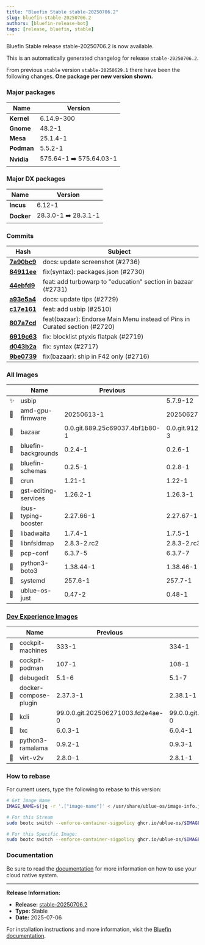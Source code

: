```yaml
---
title: "Bluefin Stable stable-20250706.2"
slug: bluefin-stable-20250706.2
authors: [bluefin-release-bot]
tags: [release, bluefin, stable]
---
```


Bluefin Stable release stable-20250706.2 is now available.

<!--truncate-->

This is an automatically generated changelog for release `stable-20250706.2`.

From previous `stable` version `stable-20250629.1` there have been the following changes. **One package per new version shown.**

### Major packages
| Name | Version |
| --- | --- |
| **Kernel** | 6.14.9-300 |
| **Gnome** | 48.2-1 |
| **Mesa** | 25.1.4-1 |
| **Podman** | 5.5.2-1 |
| **Nvidia** | 575.64-1 ➡️ 575.64.03-1 |

### Major DX packages
| Name | Version |
| --- | --- |
| **Incus** | 6.12-1 |
| **Docker** | 28.3.0-1 ➡️ 28.3.1-1 |

### Commits
| Hash | Subject |
| --- | --- |
| **[7a90bc9](https://github.com/ublue-os/bluefin/commit/7a90bc99894e2ecdca931fe3256fd1cfba28503b)** | docs: update screenshot (#2736) |
| **[84911ee](https://github.com/ublue-os/bluefin/commit/84911ee416cfd7517f206af5d7fb79277bfe24df)** | fix(syntax): packages.json (#2730) |
| **[44ebfd9](https://github.com/ublue-os/bluefin/commit/44ebfd97ec9ad79b8a227489fcf68492f4e66b0d)** | feat: add turbowarp to "education" section in bazaar (#2731) |
| **[a93e5a4](https://github.com/ublue-os/bluefin/commit/a93e5a4d79dda5eba751812c1e1a715f11cf7dea)** | docs: update tips (#2729) |
| **[c17e161](https://github.com/ublue-os/bluefin/commit/c17e16197aadabfb4bd81f7d392b00942a81e3e9)** | feat: add usbip (#2510) |
| **[807a7cd](https://github.com/ublue-os/bluefin/commit/807a7cd115e4e958b8438bcab341a412b85488f5)** | feat(bazaar): Endorse Main Menu instead of Pins in Curated section (#2720) |
| **[6919c63](https://github.com/ublue-os/bluefin/commit/6919c6334f91edfa3c1a6b5018e2693b45472c87)** | fix: blocklist ptyxis flatpak (#2719) |
| **[d043b2a](https://github.com/ublue-os/bluefin/commit/d043b2af1e430c31faecab3b15fb2b6a2209645d)** | fix: syntax (#2717) |
| **[9be0739](https://github.com/ublue-os/bluefin/commit/9be0739d202b9f59d05fa25ccf3b997f18479604)** | fix(bazaar): ship in F42 only (#2716) |

### All Images
| | Name | Previous | New |
| --- | --- | --- | --- |
| ✨ | usbip | | 5.7.9-12 |
| 🔄 | amd-gpu-firmware | 20250613-1 | 20250627-1 |
| 🔄 | bazaar | 0.0.git.889.25c69037.4bf1b80-1 | 0.0.git.912.2689c9f6.87e637d-3 |
| 🔄 | bluefin-backgrounds | 0.2.4-1 | 0.2.6-1 |
| 🔄 | bluefin-schemas | 0.2.5-1 | 0.2.8-1 |
| 🔄 | crun | 1.21-1 | 1.22-1 |
| 🔄 | gst-editing-services | 1.26.2-1 | 1.26.3-1 |
| 🔄 | ibus-typing-booster | 2.27.66-1 | 2.27.67-1 |
| 🔄 | libadwaita | 1.7.4-1 | 1.7.5-1 |
| 🔄 | libnfsidmap | 2.8.3-2.rc2 | 2.8.3-2.rc3 |
| 🔄 | pcp-conf | 6.3.7-5 | 6.3.7-7 |
| 🔄 | python3-boto3 | 1.38.44-1 | 1.38.46-1 |
| 🔄 | systemd | 257.6-1 | 257.7-1 |
| 🔄 | ublue-os-just | 0.47-2 | 0.48-1 |

### [Dev Experience Images](https://docs.projectbluefin.io/bluefin-dx)
| | Name | Previous | New |
| --- | --- | --- | --- |
| 🔄 | cockpit-machines | 333-1 | 334-1 |
| 🔄 | cockpit-podman | 107-1 | 108-1 |
| 🔄 | debugedit | 5.1-6 | 5.1-7 |
| 🔄 | docker-compose-plugin | 2.37.3-1 | 2.38.1-1 |
| 🔄 | kcli | 99.0.0.git.202506271003.fd2e4ae-0 | 99.0.0.git.202507042121.a8a4983-0 |
| 🔄 | lxc | 6.0.3-1 | 6.0.4-1 |
| 🔄 | python3-ramalama | 0.9.2-1 | 0.9.3-1 |
| 🔄 | virt-v2v | 2.8.0-1 | 2.8.1-1 |



### How to rebase
For current users, type the following to rebase to this version:
```bash
# Get Image Name
IMAGE_NAME=$(jq -r '.["image-name"]' < /usr/share/ublue-os/image-info.json)

# For this Stream
sudo bootc switch --enforce-container-sigpolicy ghcr.io/ublue-os/$IMAGE_NAME:stable

# For this Specific Image:
sudo bootc switch --enforce-container-sigpolicy ghcr.io/ublue-os/$IMAGE_NAME:stable-20250706.2
```

### Documentation
Be sure to read the [documentation](https://docs.projectbluefin.io/) for more information
on how to use your cloud native system.

---

**Release Information:**
- **Release:** [stable-20250706.2](https://github.com/ublue-os/bluefin/releases/tag/stable-20250706.2)
- **Type:** Stable
- **Date:** 2025-07-06

For installation instructions and more information, visit the [Bluefin documentation](https://docs.projectbluefin.io/).
